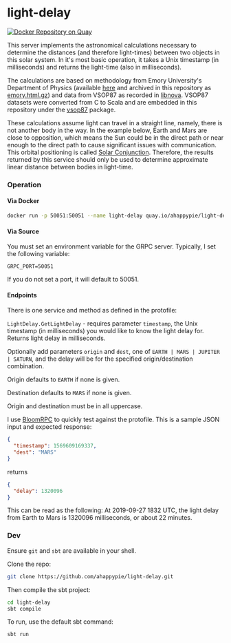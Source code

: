 # light-delay
[![Docker Repository on Quay](https://quay.io/repository/ahappypie/light-delay/status "Docker Repository on Quay")](https://quay.io/repository/ahappypie/light-delay)

This server implements the astronomical calculations necessary to determine the distances (and therefore light-times) between two objects in this solar system.
In it's most basic operation, it takes a Unix timestamp (in milliseconds) and returns the light-time (also in milliseconds).

The calculations are based on methodology from Emory University's Department of Physics (available [here](http://www.physics.emory.edu/astronomy/events/mars/calc.html) 
and archived in this repository as [emory.html.gz](/emory.html.gz)) and data from VSOP87 as recorded in [libnova](http://libnova.sourceforge.net). 
VSOP87 datasets were converted from C to Scala and are embedded in this repository under the [vsop87](/src/main/scala-2.12/io/github/ahappypie/LightDelay/vsop87) package.

These calculations assume light can travel in a straight line, namely, there is not another body in the way. 
In the example below, Earth and Mars are close to opposition, which means the Sun could be in the direct path or near enough to the direct path to cause significant issues with communication.
This orbital positioning is called [Solar Conjunction](https://mars.nasa.gov/news/8506/whats-mars-solar-conjunction-and-why-does-it-matter/).
Therefore, the results returned by this service should only be used to determine approximate linear distance between bodies in light-time.

### Operation

#### Via Docker

```bash
docker run -p 50051:50051 --name light-delay quay.io/ahappypie/light-delay:0.0.1 
```

#### Via Source
You must set an environment variable for the GRPC server. Typically, I set the following variable:
```
GRPC_PORT=50051
```
If you do not set a port, it will default to 50051.

#### Endpoints
There is one service and method as defined in the protofile:

```LightDelay.GetLightDelay``` -  requires parameter ```timestamp```, the Unix timestamp (in milliseconds) you would like to know the light delay for. 
Returns light delay in milliseconds. 

Optionally add parameters ```origin``` and  ```dest```, one of ```EARTH | MARS | JUPITER | SATURN```, and the delay will be for the specified origin/destination combination. 

Origin defaults to ```EARTH``` if none is given.

Destination defaults to ```MARS``` if none is given.

Origin and destination must be in all uppercase.

I use [BloomRPC](https://github.com/uw-labs/bloomrpc) to quickly test against the protofile. This is a sample JSON input and expected response:
```json
{
  "timestamp": 1569609169337,
  "dest": "MARS"
}
```
returns
```json
{
  "delay": 1320096
}
```

This can be read as the following:
At 2019-09-27 1832 UTC, the light delay from Earth to Mars is 1320096 milliseconds, or about 22 minutes.

### Dev
Ensure `git` and `sbt` are available in your shell.

Clone the repo:
```bash
git clone https://github.com/ahappypie/light-delay.git
```
Then compile the sbt project:
```bash
cd light-delay
sbt compile
```
To run, use the default sbt command:
```bash
sbt run
```